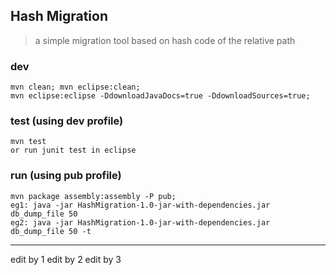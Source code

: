 ## Hash Migration
> a simple migration tool based on hash code of the relative path

### dev
	mvn clean; mvn eclipse:clean;
	mvn eclipse:eclipse -DdownloadJavaDocs=true -DdownloadSources=true;

### test (using dev profile)
	mvn test
	or run junit test in eclipse

### run (using pub profile)
	mvn package assembly:assembly -P pub;
	eg1: java -jar HashMigration-1.0-jar-with-dependencies.jar db_dump_file 50
	eg2: java -jar HashMigration-1.0-jar-with-dependencies.jar db_dump_file 50 -t
----
edit by 1
edit by 2
edit by 3
